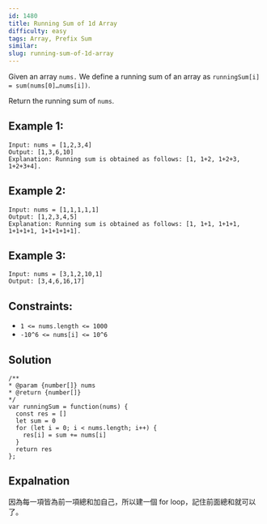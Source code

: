 ```yaml
---
id: 1480
title: Running Sum of 1d Array
difficulty: easy
tags: Array, Prefix Sum
similar:
slug: running-sum-of-1d-array
---
```


Given an array `nums.` We define a running sum of an array as `runningSum[i] = sum(nums[0]…nums[i])`.

Return the running sum of `nums`.

## Example 1:

```
Input: nums = [1,2,3,4]
Output: [1,3,6,10]
Explanation: Running sum is obtained as follows: [1, 1+2, 1+2+3, 1+2+3+4].
```

## Example 2:

```
Input: nums = [1,1,1,1,1]
Output: [1,2,3,4,5]
Explanation: Running sum is obtained as follows: [1, 1+1, 1+1+1, 1+1+1+1, 1+1+1+1+1].
```

## Example 3:

```
Input: nums = [3,1,2,10,1]
Output: [3,4,6,16,17]
```

## Constraints:

- `1 <= nums.length <= 1000`
- `-10^6 <= nums[i] <= 10^6`

## Solution

```
/**
* @param {number[]} nums
* @return {number[]}
*/
var runningSum = function(nums) {
  const res = []
  let sum = 0
  for (let i = 0; i < nums.length; i++) {
    res[i] = sum += nums[i]
  }
  return res
};
```

## Expalnation

因為每一項皆為前一項總和加自己，所以建一個 for loop，記住前面總和就可以了。
